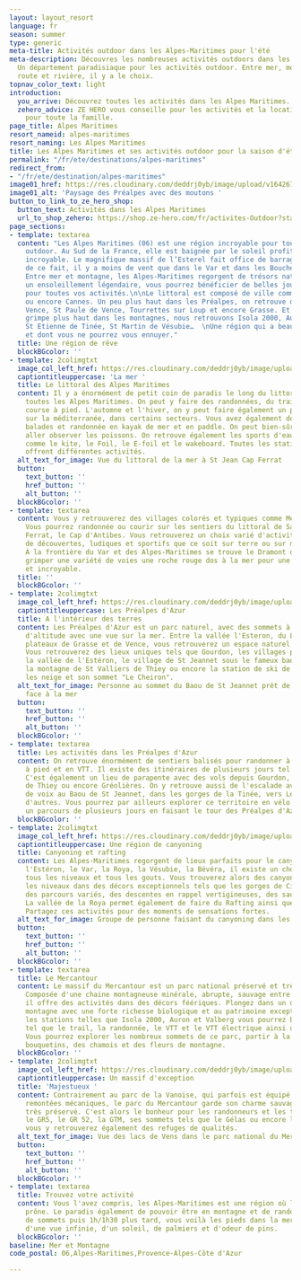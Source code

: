 ```yaml
---
layout: layout_resort
language: fr
season: summer
type: generic
meta-title: Activités outdoor dans les Alpes-Maritimes pour l'été
meta-description: Découvres les nombreuses activités outdoors dans les Alpes Maritimes.
  Un département paradisiaque pour les activités outdoor. Entre mer, montagne, falaise,
  route et rivière, il y a le choix.
topnav_color_text: light
introduction:
  you_arrive: Découvrez toutes les activités dans les Alpes Maritimes.
  zehero_advice: ZE HERO vous conseille pour les activités et la location des équipements
    pour toute la famille.
page_title: Alpes Maritimes
resort_nameid: alpes-maritimes
resort_naming: Les Alpes Maritimes
title: Les Alpes Maritimes et ses activités outdoor pour la saison d'été
permalink: "/fr/ete/destinations/alpes-maritimes"
redirect_from:
- "/fr/ete/destination/alpes-maritimes"
image01_href: https://res.cloudinary.com/deddrj0yb/image/upload/v1642673632/website/summer/fabien-bazanegue-Q4OpZgSqm2I-unsplash_vseflx.jpg
image01_alt: 'Paysage des Préalpes avec des moutons '
button_to_link_to_ze_hero_shop:
  button_text: Activités dans les Alpes Maritimes
  url_to_shop_zehero: https://shop.ze-hero.com/fr/activites-Outdoor?station=Alpes+Maritimes+%2806%29&calessonstype=all&catypegenderlistsummer=all&calessonsactivitytype=Trail&start-date=
page_sections:
- template: textarea
  content: "Les Alpes Maritimes (06) est une région incroyable pour toutes les activités
    outdoor. Au Sud de la France, elle est baignée par le soleil profitant d’un climat
    incroyable. Le magnifique massif de l’Esterel fait office de barrage au mistral,
    de ce fait, il y a moins de vent que dans le Var et dans les Bouches-du-Rhône.
    Entre mer et montagne, les Alpes-Maritimes regorgent de trésors naturels. Avec
    un ensoleillement légendaire, vous pourrez bénéficier de belles journées de soleil
    pour toutes vos activités.\n\nLe littoral est composé de ville comme Nice, Antibes
    ou encore Cannes. Un peu plus haut dans les Préalpes, on retrouve des villes comme
    Vence, St Paule de Vence, Tourrettes sur Loup et encore Grasse. Et lorsque qu’on
    grimpe plus haut dans les montagnes, nous retrouvons Isola 2000, Auron, Valberg,
    St Etienne de Tinée, St Martin de Vésubie…  \nUne région qui a beaucoup à offrir
    et dont vous ne pourrez vous ennuyer."
  title: Une région de rêve
  blockBGcolor: ''
- template: 2colimgtxt
  image_col_left_href: https://res.cloudinary.com/deddrj0yb/image/upload/v1642687610/website/summer/romain-gal-0W-fADtvFuk-unsplash_h5vu9x.jpg
  captiontitleuppercase: 'La mer '
  title: Le littoral des Alpes Maritimes
  content: Il y a énormément de petit coin de paradis le long du littoral qui longe
    toutes les Alpes Maritimes. On peut y faire des randonnées, du trail et de la
    course à pied. L'automne et l'hiver, on y peut faire également un peu du surf
    sur la méditerranée, dans certains secteurs. Vous avez également de magnifiques
    balades et randonnée en kayak de mer et en paddle. On peut bien-sûr plonger et
    aller observer les poissons. On retrouve également les sports d'eau et de glisse
    comme le kite, le Foil, le E-foil et le wakeboard. Toutes les stations balnéaires
    offrent différentes activités.
  alt_text_for_image: Vue du littoral de la mer à St Jean Cap Ferrat
  button:
    text_button: ''
    href_button: ''
    alt_button: ''
  blockBGcolor: ''
- template: textarea
  content: Vous y retrouverez des villages colorés et typiques comme Menton ou Eze.
    Vous pourrez randonnée ou courir sur les sentiers du littoral de Saint Jean Cap
    Ferrat, le Cap d'Antibes. Vous retrouverez un choix varié d'activités sensationnelles,
    de découvertes, ludiques et sportifs que ce soit sur terre ou sur mer sur le littoral.
    À la frontière du Var et des Alpes-Maritimes se trouve le Dramont où vous pourrez
    grimper une variété de voies une roche rouge dos à la mer pour une vue unique
    et incroyable.
  title: ''
  blockBGcolor: ''
- template: 2colimgtxt
  image_col_left_href: https://res.cloudinary.com/deddrj0yb/image/upload/v1642673633/website/summer/niklas-ohlrogge-wtgjxJCZM3A-unsplash_qdfybq.jpg
  captiontitleuppercase: Les Préalpes d'Azur
  title: A l'intérieur des terres
  content: Les Préalpes d'Azur est un parc naturel, avec des sommets à environ 1800m
    d'altitude avec une vue sur la mer. Entre la vallée l'Esteron, du Loup et les
    plateaux de Grasse et de Vence, vous retrouverez un espace naturel incroyable.
    Vous retrouverez des lieux uniques tels que Gourdon, les villages perchés dans
    la vallée de l'Estéron, le village de St Jeannet sous le fameux baou de St Jeannet,
    la montagne de St Valliers de Thiey ou encore la station de ski de Gréolières
    les neige et son sommet "Le Cheiron".
  alt_text_for_image: Personne au sommet du Baou de St Jeannet prêt de la falaise
    face à la mer
  button:
    text_button: ''
    href_button: ''
    alt_button: ''
  blockBGcolor: ''
- template: textarea
  title: Les activités dans les Préalpes d'Azur
  content: On retrouve énormément de sentiers balisés pour randonner à pied, en course
    à pied et en VTT. Il existe des itinéraires de plusieurs jours tel que la Maralpine.
    C'est également un lieu de parapente avec des vols depuis Gourdon, Saint Vallier
    de Thiey ou encore Gréolières. On y retrouve aussi de l'escalade avec énormément
    de voix au Baou de St Jeannet, dans les gorges de la Tinée, vers Levens et bien
    d'autres. Vous pourrez par ailleurs explorer ce territoire en vélo de route avec
    un parcours de plusieurs jours en faisant le tour des Préalpes d'Azur.
  blockBGcolor: ''
- template: 2colimgtxt
  image_col_left_href: https://res.cloudinary.com/deddrj0yb/image/upload/v1638883620/website/summer/Canyoning-activite-famille_ov6myx.jpg
  captiontitleuppercase: Une région de canyoning
  title: Canyoning et rafting
  content: Les Alpes-Maritimes regorgent de lieux parfaits pour le canyoning. Entre
    l'Estéron, le Var, la Roya, la Vésubie, la Bévéra, il existe un choix énorme pour
    tous les niveaux et tous les gouts. Vous trouverez alors des canyonings pour tous
    les niveaux dans des décors exceptionnels tels que les gorges de Cians. On y retrouve
    des parcours variés, des descentes en rappel vertigineuses, des sauts et des toboggans.
    La vallée de la Roya permet également de faire du Rafting ainsi que de l'hydrospeed.
    Partagez ces activités pour des moments de sensations fortes.
  alt_text_for_image: Groupe de personne faisant du canyoning dans les Alpes Maritimes
  button:
    text_button: ''
    href_button: ''
    alt_button: ''
  blockBGcolor: ''
- template: textarea
  title: Le Mercantour
  content: Le massif du Mercantour est un parc national préservé et très sauvage.
    Composée d'une chaine montagneuse minérale, abrupte, sauvage entre sapin et mélèze,
    il offre des activités dans des décors féériques. Plongez dans un décor d'une
    montagne avec une forte richesse biologique et au patrimoine exceptionnel. Avec
    les stations telles que Isola 2000, Auron et Valberg vous pourrez bénéficier d'activité
    tel que le trail, la randonnée, le VTT et le VTT électrique ainsi que bien d'autres.
    Vous pourrez explorer les nombreux sommets de ce parc, partir à la recherche des
    bouquetins, des chamois et des fleurs de montagne.
  blockBGcolor: ''
- template: 2colimgtxt
  image_col_left_href: https://res.cloudinary.com/deddrj0yb/image/upload/v1642673635/website/summer/hugo-vidal-OlB2K5n92KQ-unsplash_n0wlqf.jpg
  captiontitleuppercase: Un massif d'exception
  title: 'Majestueux '
  content: Contrairement au parc de la Vanoise, qui parfois est équipé de nombreuses
    remontées mécaniques, le parc du Mercantour garde son charme sauvage et reste
    très préservé. C'est alors le bonheur pour les randonneurs et les traileurs. Entre
    le GR5, le GR 52, la GTM, ses sommets tels que le Gélas ou encore le Ténibre,
    vous y retrouverez également des refuges de qualités.
  alt_text_for_image: Vue des lacs de Vens dans le parc national du Mercantour
  button:
    text_button: ''
    href_button: ''
    alt_button: ''
  blockBGcolor: ''
- template: textarea
  title: Trouvez votre activité
  content: Vous l'avez compris, les Alpes-Maritimes est une région où l'activité Outdoor
    prône. Le paradis également de pouvoir être en montagne et de randonnée entourée
    de sommets puis 1h/1h30 plus tard, vous voilà les pieds dans la mer à profiter
    d'une vue infinie, d'un soleil, de palmiers et d'odeur de pins.
  blockBGcolor: ''
baseline: Mer et Montagne
code_postal: 06,Alpes-Maritimes,Provence-Alpes-Côte d'Azur

---
```

